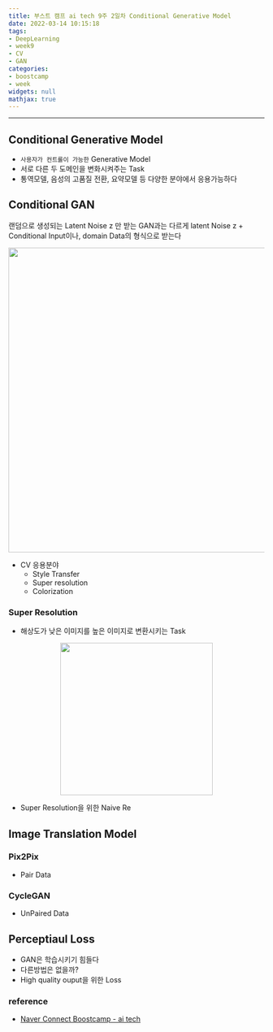 ```yaml
---
title: 부스트 캠프 ai tech 9주 2일차 Conditional Generative Model
date: 2022-03-14 10:15:18
tags:
- DeepLearning
- week9
- CV
- GAN
categories:
- boostcamp
- week
widgets: null
mathjax: true
---
```

***
## Conditional Generative Model
* `사용자가 컨트롤이 가능한` Generative Model
* 서로 다른 두 도메인을 변화시켜주는 Task
* 통역모델, 음성의 고품질 전환, 요약모델 등 다양한 분야에서 응용가능하다

## Conditional GAN
랜덤으로 생성되는 Latent Noise z 만 받는 GAN과는 다르게 latent Noise z + Conditional Input이나, domain Data의 형식으로 받는다

<center>

<img src="/img/cgan.PNG" alt="" width="600px"/>

</center>

* CV 응용분야
  * Style Transfer
  * Super resolution
  * Colorization

### Super Resolution
* 해상도가 낮은 이미지를 높은 이미지로 변환시키는 Task

<center>

<img src="/img/SR.PNG" alt="" width="300px"/>

</center>

* Super Resolution을 위한 Naive Re


## Image Translation Model

### Pix2Pix
* Pair Data

### CycleGAN
* UnPaired Data

## Perceptiaul Loss
* GAN은 학습시키기 힘들다
* 다른방법은 없을까?
* High quality ouput을 위한 Loss

### reference
* [Naver Connect Boostcamp - ai tech](https://boostcamp.connect.or.kr/program_ai.html)